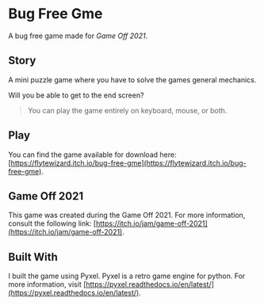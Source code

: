 # Bug Free Gme

A bug free game made for *Game Off 2021*.

## Story

A mini puzzle game where you have to solve the games general mechanics.

Will you be able to get to the end screen?

> You can play the game entirely on keyboard, mouse, or both.

## Play

You can find the game available for download here: [https://flytewizard.itch.io/bug-free-gme](https://flytewizard.itch.io/bug-free-gme).

## Game Off 2021

This game was created during the Game Off 2021. For more information, consult the following link: [https://itch.io/jam/game-off-2021](https://itch.io/jam/game-off-2021).

## Built With

I built the game using Pyxel. Pyxel is a retro game engine for python. For more information, visit [https://pyxel.readthedocs.io/en/latest/](https://pyxel.readthedocs.io/en/latest/).
